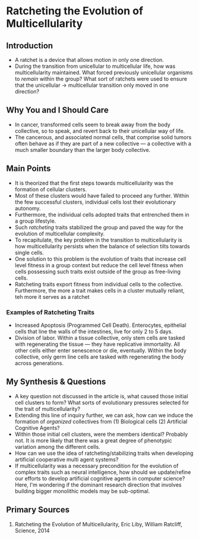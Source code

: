 # Ratcheting the Evolution of Multicellularity

## Introduction

- A ratchet is a device that allows motion in only one direction.
- During the transition from unicellular to multicellular life, how was multicellularity maintained. What forced previously unicellular organisms to *remain* within the group? What sort of ratchets were used to ensure that the unicellular -> multicellular transition only moved in one direction?

## Why You and I Should Care

- In cancer, transformed cells seem to break away from the body collective, so to speak, and revert back to their unicellular way of life.
- The cancerous, and associated normal cells, that comprise solid tumors often behave as if they are part of a new collective — a collective with a much smaller boundary than the larger body collective.

## Main Points

- It is theorized that the first steps towards multicellularity was the formation of cellular clusters.
- Most of these clusters would have failed to proceed any further. Within the few successful clusters, individual cells lost their evolutionary autonomy.
- Furthermore, the individual cells adopted traits that entrenched them in a group lifestyle.
- Such *ratcheting* traits stabilized the group and paved the way for the evolution of multicellular complexity.
- To recapitulate, the key problem in the transition to multicellularity is how multicellularity persists when the balance of selection tilts towards single cells.
- One solution to this problem is the evolution of traits that increase cell level fitness in a group context but reduce the cell level fitness when cells possessing such traits exist outside of the group as free-living cells.
- Ratcheting traits export fitness from individual cells to the collective. Furthermore, the more a trait makes cells in a cluster mutually reliant, teh more it serves as a ratchet
  
### Examples of Ratcheting Traits

- Increased Apoptosis (Programmed Cell Death). Enterocytes, epithelial cells that line the walls of the intestines, live for only 2 to 5 days.
- Division of labor. Within a tissue collective, only stem cells are tasked with regenerating the tissue — they have replicative immortality. All other cells either enter senescence or die, eventually. Within the body collective, only germ line cells are tasked with regenerating the body across generations.

## My Synthesis & Questions

- A key question not discussed in the article is, what caused those initial cell clusters to form? What sorts of evolutionary pressures selected for the trait of multicellularity?
- Extending this line of inquiry further, we can ask, how can we induce the formation of *organized*  collectives from (1) Biological cells (2) Artificial Cognitive Agents?
- Within those initial cell clusters, were the members identical? Probably not. It is more likely that there was a great degree of phenotypic variation among the different cells.
- How can we use the idea of ratcheting/stabilizing traits when developing artificial cooperative multi agent systems?
- If multicellularity was a necessary precondition for the evolution of complex traits such as neural intelligence, how should we update/refine our efforts to develop artificial cognitive agents in computer science? Here, I'm wondering if the dominant research direction that involves building bigger monolithic models may be sub-optimal.

## Primary Sources

1. Ratcheting the Evolution of Multicellularity, Eric Liby, William Ratcliff, Science, 2014
